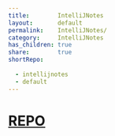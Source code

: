 ```yaml
---  
title:        IntelliJNotes    
layout:       default    
permalink:    IntelliJNotes/    
category:     IntelliJNotes    
has_children: true    
share:        true    
shortRepo:    
    
  - intellijnotes    
  - default    
---  
```

    
# [REPO](https://github.com/14paxton/IntelliJNotes)